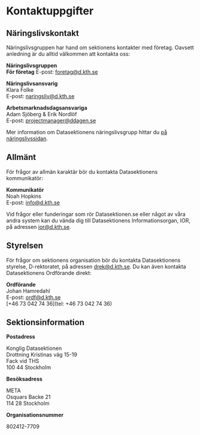 # Kontaktuppgifter

## Näringslivskontakt

Näringslivsgruppen har hand om sektionens kontakter med företag. Oavsett
anledning är du alltid välkommen att kontakta oss:

**Näringslivsgruppen**<br />
**För företag**
E-post: [foretag@d.kth.se](mailto:foretag@d.kth.se)

**Näringslivsansvarig**<br />
Klara Folke<br />
E-post: [naringsliv@d.kth.se](mailto:naringsliv@d.kth.se)<br />

**Arbetsmarknadsdagsansvariga**<br />
Adam Sjöberg & Erik Nordlöf<br />
E-post: [projectmanager@ddagen.se](mailto:projectmanager@ddagen.se)<br />

Mer information om Datasektionens näringslivsgrupp hittar du [på näringslivssidan](/naringsliv).

## Allmänt

För frågor av allmän karaktär bör du kontakta Datasektionens kommunikatör:

**Kommunikatör**<br />
Noah Hopkins<br />
E-post: [info@d.kth.se](mailto:info@d.kth.se)<br />

Vid frågor eller funderingar som rör Datasektionen.se eller något av våra andra system kan du vända dig till Datasektionens Informationsorgan, IOR, på adressen [ior@d.kth.se](mailto:ior@d.kth.se).

## Styrelsen

För frågor om sektionens organisation bör du kontakta Datasektionens styrelse,
D-rektoratet, på adressen [drek@d.kth.se](mailto:drek@d.kth.se). Du kan
även kontakta Datasektionens Ordförande direkt:

**Ordförande**<br />
Johan Hamredahl<br />
E-post: [ordf@d.kth.se](mailto:ordf@d.kth.se)<br />
[+46 73 042 74 36](tel: +46 73 042 74 36)

## Sektionsinformation

**Postadress**

Konglig Datasektionen<br />
Drottning Kristinas väg 15-19<br />
Fack vid THS<br />
100 44 Stockholm

**Besöksadress**

META<br />
Osquars Backe 21<br />
114 28 Stockholm

**Organisationsnummer**

802412-7709
